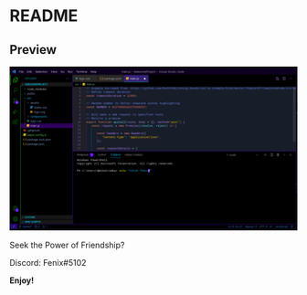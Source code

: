 # README
## Preview
![Alt text](https://github.com/Fenil-P/Purple-Blaze/blob/master/screenshot.png?raw=true "Screenshot")

Seek the Power of Friendship? 

Discord: Fenix#5102

**Enjoy!**
